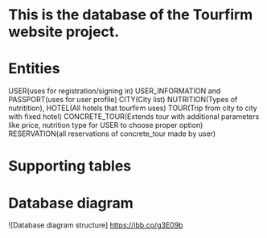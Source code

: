 # This is the database of the Tourfirm website project.
# Entities
USER(uses for registration/signing in)
USER_INFORMATION and PASSPORT(uses for user profile)
CITY(City list)
NUTRITION(Types of nutritition), 
HOTEL(All hotels that tourfirm uses)
TOUR(Trip from city to city with fixed hotel)
CONCRETE_TOUR(Extends tour with additional parameters like price, nutrition type for USER to choose proper option)
RESERVATION(all reservations of concrete_tour made by user)
# Supporting tables

# Database diagram
![Database diagram structure] https://ibb.co/g3E09b
